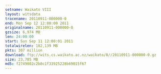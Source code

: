 ```yaml
---
setname: Waikato VIII
layout: witsdata
tracename: 20110911-000000-0
end: Mon Sep 12 12:00:00 2011
originalname: 20110911-000000-0
gzsize: 6,974 MB
len: 24:00:00
start: Sun Sep 11 12:00:01 2011
totalwirelen: 182,139 MB
pkts: 307 million
download: ftp://wits.cs.waikato.ac.nz/waikato/8//20110911-000000-0.gz
size: 23,705 MB
md5: f2749002c2b8c1f33925228b69015f67
---
```


